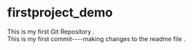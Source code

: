 # firstproject_demo
This is my first Git Repository .
<br>
This is my first commit----making changes to the readme file .

